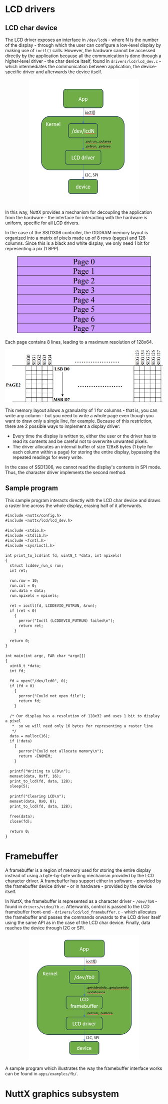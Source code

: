 # LCD drivers

## LCD char device

The LCD driver exposes an interface in `/dev/lcdN` - where N is the number of the display - through which the user can configure a low-level display by making use of `ioctl()` calls. However, the hardware cannot be accessed directly by the application because all the communication is done through a higher-level driver - the char device itself, found in `drivers/lcd/lcd_dev.c` - which intermediates the communication between application, the device-specific driver and afterwards the device itself. 

<p align="center">
  <img src="images/lcd/lcd_dev.png" alt="drawing" width="350" height="400"/>
</p>

In this way, NuttX provides a mechanism for decoupling the application from the hardware - the interface for interacting with the hardware is uniform, specific for all LCD drivers.

In the case of the SSD1306 controller, the GDDRAM memory layout is organized into a matrix of pixels made up of 8 rows (pages) and 128 columns. Since this is a black and white display, we only need 1 bit for representing a pix (1 BPP).

<p align="center">
  <img src="images/lcd/gddram_layout.png" alt="drawing" width="430" height="250"/>
</p>

Each page contains 8 lines, leading to a maximum resolution of 128x64.

<p align="center">
  <img src="images/lcd/gddram_enlarged.png" alt="drawing"/>
</p>

This memory layout allows a granularity of 1 for columns - that is, you can write any column - but you need to write a whole page even though you want to draw only a single line, for example. Because of this restriction, there are 2 possible ways to implement a display driver:

- Every time the display is written to, either the user or the driver has to read its contents and be careful not to overwrite unwanted pixels.
- The driver allocates an internal buffer of size 128x8 bytes (1 byte for each column within a page) for storing the entire display, bypassing the repeated readings for every write.

In the case of SSD1306, we cannot read the display's contents in SPI mode. Thus, the character driver implements the second method.

## Sample program

This sample program interacts directly with the LCD char device and draws a raster line across the whole display, erasing half of it afterwards.

```
#include <nuttx/config.h>
#include <nuttx/lcd/lcd_dev.h>

#include <stdio.h>
#include <stdlib.h>
#include <fcntl.h>
#include <sys/ioctl.h>

int print_to_lcd(int fd, uint8_t *data, int npixels)
{
  struct lcddev_run_s run;
  int ret;

  run.row = 10;
  run.col = 0;
  run.data = data;
  run.npixels = npixels;

  ret = ioctl(fd, LCDDEVIO_PUTRUN, &run);
  if (ret < 0)
    {
      perror("Ioctl (LCDDEVIO_PUTRUN) failed\n");
      return ret;
    }

  return 0;
}

int main(int argc, FAR char *argv[])
{
  uint8_t *data;
  int fd;

  fd = open("/dev/lcd0", 0);
  if (fd < 0)
    {
      perror("Could not open file");
      return fd;
    }

  /* Our display has a resolution of 128x32 and uses 1 bit to display a pixel
   *  so we will need only 16 bytes for representing a raster line
   */
  data = malloc(16);
  if (!data)
    {
      perror("Could not allocate memory\n");
      return -ENOMEM;
    }

  printf("Writing to LCD\n");
  memset(data, 0xff, 16);
  print_to_lcd(fd, data, 128);
  sleep(5);

  printf("Clearing LCD\n");
  memset(data, 0x0, 8);
  print_to_lcd(fd, data, 128);

  free(data);
  close(fd);

  return 0;
}
```

# Framebuffer

A framebuffer is a region of memory used for storing the entire display instead of using a byte-by-byte writing mechanism provided by the LCD character driver. A framebuffer has support either in software - provided by the framebuffer device driver - or in hardware - provided by the device itself.

In NuttX, the framebuffer is represented as a character driver - `/dev/fbN` - found in `drivers/video/fb.c`. Afterwards, control is passed to the LCD framebuffer front-end  - `drivers/lcd/lcd_framebuffer.c` - which allocates the framebuffer and passes the commands onwards to the LCD driver itself using the same API as in the case of the LCD char device. Finally, data reaches the device through I2C or SPI.

<p align="center">
  <img src="images/lcd/lcd_framebuffer.png" alt="drawing" width="350" height="400"/>
</p>

A sample program which illustrates the way the framebuffer interface works can be found in `apps/examples/fb/`.

# NuttX graphics subsystem
